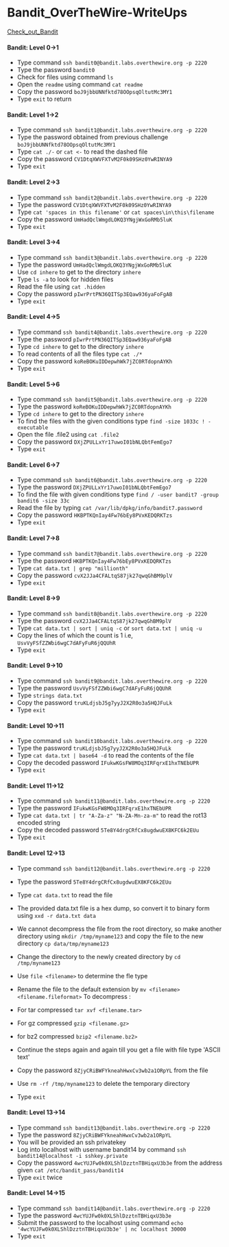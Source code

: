 # Bandit_OverTheWire-WriteUps

[Check_out_Bandit](https://overthewire.org/wargames/bandit)


#### Bandit: Level 0->1

- Type command `ssh bandit0@bandit.labs.overthewire.org -p 2220`
- Type the password `bandit0`
- Check for files using command `ls`
- Open the `readme` using command `cat readme`
- Copy the password `boJ9jbbUNNfktd78OOpsqOltutMc3MY1`
- Type `exit` to return 

#### Bandit: Level 1->2
- Type command `ssh bandit1@bandit.labs.overthewire.org -p 2220`
- Type the password obtained from previous challenge `boJ9jbbUNNfktd78OOpsqOltutMc3MY1`
- Type `cat ./-` or `cat <-` to read the dashed file
- Copy the password `CV1DtqXWVFXTvM2F0k09SHz0YwRINYA9`
- Type `exit`

#### Bandit: Level 2->3
- Type command `ssh bandit2@bandit.labs.overthewire.org -p 2220`
- Type the password `CV1DtqXWVFXTvM2F0k09SHz0YwRINYA9`
- Type `cat 'spaces in this filename'` or `cat spaces\in\this\filename`
- Copy the password `UmHadQclWmgdLOKQ3YNgjWxGoRMb5luK`
- Type `exit`

#### Bandit: Level 3->4
- Type command `ssh bandit3@bandit.labs.overthewire.org -p 2220`
- Type the password `UmHadQclWmgdLOKQ3YNgjWxGoRMb5luK`
- Use `cd inhere` to get to the directory `inhere`
- Type `ls -a` to look for hidden files
- Read the file using  `cat .hidden`
- Copy the password `pIwrPrtPN36QITSp3EQaw936yaFoFgAB`
- Type `exit`

#### Bandit: Level 4->5
- Type command `ssh bandit4@bandit.labs.overthewire.org -p 2220`
- Type the password `pIwrPrtPN36QITSp3EQaw936yaFoFgAB`
- Type `cd inhere` to get to the directory `inhere`
- To read contents of all the files type `cat ./*`
- Copy the password `koReBOKuIDDepwhWk7jZC0RTdopnAYKh`
- Type `exit`

#### Bandit: Level 5->6
- Type command `ssh bandit5@bandit.labs.overthewire.org -p 2220`
- Type the password `koReBOKuIDDepwhWk7jZC0RTdopnAYKh`
- Type `cd inhere` to get to the directory `inhere`
- To find the files with the given conditions type `find -size 1033c ! -executable`
- Open the file .file2 using `cat .file2`
- Copy the password `DXjZPULLxYr17uwoI01bNLQbtFemEgo7`
- Type `exit`

#### Bandit: Level 6->7
- Type command `ssh bandit6@bandit.labs.overthewire.org -p 2220`
- Type the password `DXjZPULLxYr17uwoI01bNLQbtFemEgo7`
- To find the file with given conditions type `find / -user bandit7 -group bandit6 -size 33c`
- Read the file by typing `cat /var/lib/dpkg/info/bandit7.password`
- Copy the password `HKBPTKQnIay4Fw76bEy8PVxKEDQRKTzs`
- Type `exit`

#### Bandit: Level 7->8
- Type command `ssh bandit7@bandit.labs.overthewire.org -p 2220`
- Type the password `HKBPTKQnIay4Fw76bEy8PVxKEDQRKTzs`
- Type `cat data.txt | grep "millionth"` 
- Copy the password `cvX2JJa4CFALtqS87jk27qwqGhBM9plV`
- Type `exit`

#### Bandit: Level 8->9
- Type command `ssh bandit8@bandit.labs.overthewire.org -p 2220`
- Type the password `cvX2JJa4CFALtqS87jk27qwqGhBM9plV`
- Type `cat data.txt | sort | uniq -c` or `sort data.txt | uniq -u`
- Copy the lines of which the count is 1 i.e, `UsvVyFSfZZWbi6wgC7dAFyFuR6jQQUhR`
- Type `exit`

#### Bandit: Level 9->10
- Type command `ssh bandit9@bandit.labs.overthewire.org -p 2220`
- Type the password `UsvVyFSfZZWbi6wgC7dAFyFuR6jQQUhR`
- Type `strings data.txt`
- Copy the password `truKLdjsbJ5g7yyJ2X2R0o3a5HQJFuLk`
- Type `exit`

#### Bandit: Level 10->11
- Type command `ssh bandit10bandit.labs.overthewire.org -p 2220`
- Type the password `truKLdjsbJ5g7yyJ2X2R0o3a5HQJFuLk`
- Type `cat data.txt | base64 -d` to read the contents of the file
- Copy the decoded password `IFukwKGsFW8MOq3IRFqrxE1hxTNEbUPR`
- Type `exit`

#### Bandit: Level 11->12
- Type command `ssh bandit11@bandit.labs.overthewire.org -p 2220`
- Type the password `IFukwKGsFW8MOq3IRFqrxE1hxTNEbUPR`
- Type `cat data.txt | tr "A-Za-z" "N-ZA-Mn-za-m"` to read the rot13 encoded string
- Copy the decoded password `5Te8Y4drgCRfCx8ugdwuEX8KFC6k2EUu`
- Type `exit`

#### Bandit: Level 12->13
- Type command `ssh bandit12@bandit.labs.overthewire.org -p 2220`
- Type the password `5Te8Y4drgCRfCx8ugdwuEX8KFC6k2EUu`
- Type `cat data.txt` to read the file
- The provided data.txt file is a hex dump, so convert it to binary form using `xxd -r data.txt data`
- We cannot decompress the file from the root directory, so make another directory using `mkdir /tmp/myname123` and copy the file to the new directory `cp data/tmp/myname123`
- Change the directory to the newly created directory by `cd /tmp/myname123`
- Use `file <filename>` to determine the fle type
- Rename the file to the default extension by `mv <filename> <filename.fileformat>`
To decompress :
- For tar compressed `tar xvf <filename.tar>`
- For gz compressed `gzip <filename.gz>`
- for bz2 compressed `bzip2 <filename.bz2>`

- Continue the steps again and again till you get a file with file type 'ASCII text'
- Copy the password `8ZjyCRiBWFYkneahHwxCv3wb2a1ORpYL` from the file
- Use `rm -rf /tmp/myname123` to delete the temporary directory
- Type `exit`

#### Bandit: Level 13->14
- Type command `ssh bandit13@bandit.labs.overthewire.org -p 2220`
- Type the password `8ZjyCRiBWFYkneahHwxCv3wb2a1ORpYL`
- You will be provided an ssh privatekey
- Log into localhost with username bandit14 by command `ssh bandit14@localhost -i sshkey.private`
- Copy the password `4wcYUJFw0k0XLShlDzztnTBHiqxU3b3e` from the address given `cat /etc/bandit_pass/bandit14`
- Type `exit` twice

#### Bandit: Level 14->15
- Type command `ssh bandit14@bandit.labs.overthewire.org -p 2220`
- Type the password `4wcYUJFw0k0XLShlDzztnTBHiqxU3b3e`
- Submit the password to the localhost using command `echo '4wcYUJFw0k0XLShlDzztnTBHiqxU3b3e' | nc localhost 30000`
- Type `exit`
